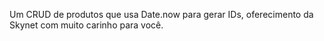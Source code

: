 Um CRUD de produtos que usa Date.now para gerar IDs, oferecimento da Skynet com muito carinho para você.